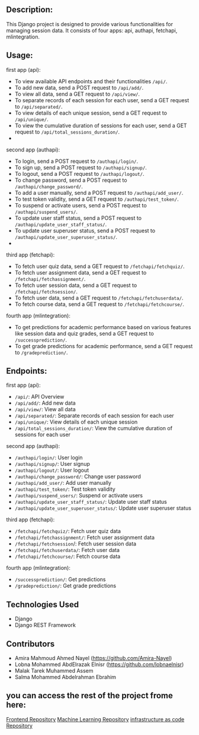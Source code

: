 ## Description:
This Django project is designed to provide various functionalities for managing session data. It consists of four apps: api, authapi, fetchapi, mlintegration.

## Usage:
first app (api):
- To view available API endpoints and their functionalities `/api/`.
- To add new data, send a POST request to `/api/add/`.
- To view all data, send a GET request to `/api/view/`.
- To separate records of each session for each user, send a GET request to `/api/separated/`.
- To view details of each unique session, send a GET request to `/api/unique/`.
- To view the cumulative duration of sessions for each user, send a GET request to `/api/total_sessions_duration/`.
- 
second app (authapi):
- To login, send a POST request to `/authapi/login/`.
- To sign up, send a POST request to `/authapi/signup/`.
- To logout, send a POST request to `/authapi/logout/`.
- To change password, send a POST request to `/authapi/change_password/`.
- To add a user manually, send a POST request to `/authapi/add_user/`.
- To test token validity, send a GET request to `/authapi/test_token/`.
- To suspend or activate users, send a POST request to `/authapi/suspend_users/`.
- To update user staff status, send a POST request to `/authapi/update_user_staff_status/`.
- To update user superuser status, send a POST request to `/authapi/update_user_superuser_status/`.
- 
third app (fetchapi):
- To fetch user quiz data, send a GET request to `/fetchapi/fetchquiz/`.
- To fetch user assignment data, send a GET request to `/fetchapi/fetchassignment/`.
- To fetch user session data, send a GET request to `/fetchapi/fetchsession/`.
- To fetch user data, send a GET request to `/fetchapi/fetchuserdata/`.
- To fetch course data, send a GET request to `/fetchapi/fetchcourse/`.
  
fourth app (mlintegration):
- To get predictions for academic performance based on various features like session data and quiz grades, send a GET request to `/successprediction/`.
- To get grade predictions for academic performance, send a GET request to `/gradeprediction/`.


## Endpoints:
first app (api):
- `/api/`: API Overview
- `/api/add/`: Add new data
- `/api/view/`: View all data
- `/api/separated/`: Separate records of each session for each user
- `/api/unique/`: View details of each unique session
- `/api/total_sessions_duration/`: View the cumulative duration of sessions for each user

second app (authapi):
- `/authapi/login/`: User login
- `/authapi/signup/`: User signup
- `/authapi/logout/`: User logout
- `/authapi/change_password/`: Change user password
- `/authapi/add_user/`: Add user manually
- `/authapi/test_token/`: Test token validity
- `/authapi/suspend_users/`: Suspend or activate users
- `/authapi/update_user_staff_status/`: Update user staff status
- `/authapi/update_user_superuser_status/`: Update user superuser status

third app (fetchapi):
- `/fetchapi/fetchquiz/`: Fetch user quiz data
- `/fetchapi/fetchassignment/`: Fetch user assignment data
- `/fetchapi/fetchsession`/: Fetch user session data
- `/fetchapi/fetchuserdata/`: Fetch user data
- `/fetchapi/fetchcourse/`: Fetch course data

fourth app (mlintegration):
- `/successprediction/`: Get predictions
- `/gradeprediction/`: Get grade predictions

## Technologies Used
- Django
- Django REST Framework

## Contributors
- Amira Mahmoud Ahmed Nayel  (https://github.com/Amira-Nayel)
- Lobna Mohammed AbdElrazak Elnisr  (https://github.com/lobnaelnisr)
- Malak Tarek Muhammed Assem
- Salma Mohammed Abdelrahman Ebrahim

## you can access the rest of the project frome here:
[Frontend Repository](https://github.com/Amira-Nayel/frontend-insight-learn.git)
[Machine Learning Repository](https://github.com/Amira-Nayel/machine-learning-insight-learn.git)
[infrastructure as code Repository](https://github.com/Amira-Nayel/infrastructure-as-code-.git)

